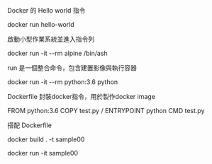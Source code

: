 
Docker 的 Hello world 指令

  docker run hello-world

啟動小型作業系統並進入指令列

  docker run -it --rm alpine /bin/ash

run 是一個整合命令，包含建置影像與執行容器

  docker run -it --rm python:3.6 python


Dockerfile
封裝docker指令，用於製作docker image

FROM python:3.6
COPY test.py /
ENTRYPOINT python
CMD test.py



搭配 Dockerfile 
  
  docker build . -t sample00
  
  docker run -it sample00

